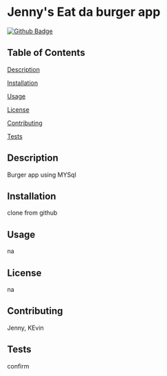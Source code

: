 # Jenny's Eat da burger app


[![Github Badge](https://img.shields.io/badge/Github-Profile-blueviolet)](https://github.com/Jen042823/burger)


## Table of Contents


[Description](#Description)

[Installation](#Installation)

[Usage](#Usage)

[License](#License)

[Contributing](#Contributing)

[Tests](#Tests)



## Description

Burger app using MYSql


## Installation

clone from github


## Usage

na

 
## License

na


## Contributing

Jenny, KEvin


## Tests

confirm

